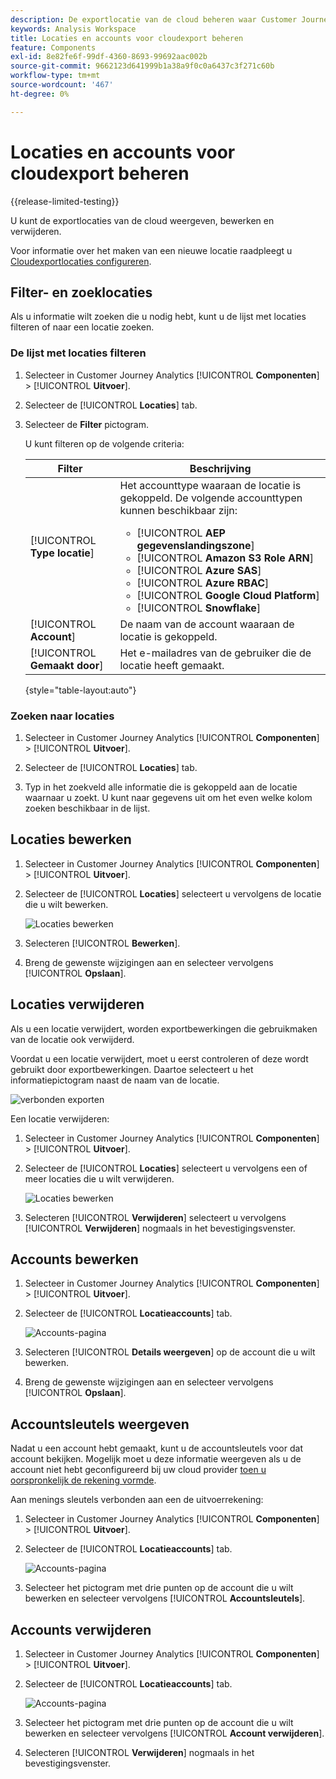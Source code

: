 ```yaml
---
description: De exportlocatie van de cloud beheren waar Customer Journey Analytics-gegevens kunnen worden verzonden
keywords: Analysis Workspace
title: Locaties en accounts voor cloudexport beheren
feature: Components
exl-id: 8e82fe6f-99df-4360-8693-99692aac002b
source-git-commit: 9662123d641999b1a38a9f0c0a6437c3f271c60b
workflow-type: tm+mt
source-wordcount: '467'
ht-degree: 0%

---
```


# Locaties en accounts voor cloudexport beheren

{{release-limited-testing}}

U kunt de exportlocaties van de cloud weergeven, bewerken en verwijderen.

Voor informatie over het maken van een nieuwe locatie raadpleegt u [Cloudexportlocaties configureren](/help/components/exports/cloud-export-locations.md).

## Filter- en zoeklocaties

Als u informatie wilt zoeken die u nodig hebt, kunt u de lijst met locaties filteren of naar een locatie zoeken.

### De lijst met locaties filteren

1. Selecteer in Customer Journey Analytics [!UICONTROL **Componenten**] > [!UICONTROL **Uitvoer**].

1. Selecteer de [!UICONTROL **Locaties**] tab.

1. Selecteer de **Filter** pictogram.

   <!-- add screenshot -->

   U kunt filteren op de volgende criteria:

   | Filter | Beschrijving |
   |---------|----------|
   | [!UICONTROL **Type locatie**]<!--should this be changed to Account type?--> | Het accounttype waaraan de locatie is gekoppeld. De volgende accounttypen kunnen beschikbaar zijn: <ul><li>[!UICONTROL **AEP gegevenslandingszone**]</li><li>[!UICONTROL **Amazon S3 Role ARN**]</li><li>[!UICONTROL **Azure SAS**]</li><li>[!UICONTROL **Azure RBAC**]</li><li>[!UICONTROL **Google Cloud Platform**]</li><li>[!UICONTROL **Snowflake**]</li></ul> |
   | [!UICONTROL **Account**] | De naam van de account waaraan de locatie is gekoppeld. |
   | [!UICONTROL **Gemaakt door**] | Het e-mailadres van de gebruiker die de locatie heeft gemaakt. |

   {style="table-layout:auto"}

### Zoeken naar locaties

1. Selecteer in Customer Journey Analytics [!UICONTROL **Componenten**] > [!UICONTROL **Uitvoer**].

1. Selecteer de [!UICONTROL **Locaties**] tab.

1. Typ in het zoekveld alle informatie die is gekoppeld aan de locatie waarnaar u zoekt. U kunt naar gegevens uit om het even welke kolom zoeken beschikbaar in de lijst.

## Locaties bewerken

1. Selecteer in Customer Journey Analytics [!UICONTROL **Componenten**] > [!UICONTROL **Uitvoer**].

1. Selecteer de [!UICONTROL **Locaties**] selecteert u vervolgens de locatie die u wilt bewerken.

   ![Locaties bewerken](assets/locations-edit.png)

1. Selecteren [!UICONTROL **Bewerken**].

1. Breng de gewenste wijzigingen aan en selecteer vervolgens [!UICONTROL **Opslaan**].

## Locaties verwijderen

Als u een locatie verwijdert, worden exportbewerkingen die gebruikmaken van de locatie ook verwijderd.

Voordat u een locatie verwijdert, moet u eerst controleren of deze wordt gebruikt door exportbewerkingen. Daartoe selecteert u het informatiepictogram naast de naam van de locatie.

![verbonden exporten](assets/location-connected-exports.png)

Een locatie verwijderen:

1. Selecteer in Customer Journey Analytics [!UICONTROL **Componenten**] > [!UICONTROL **Uitvoer**].

1. Selecteer de [!UICONTROL **Locaties**] selecteert u vervolgens een of meer locaties die u wilt verwijderen.

   ![Locaties bewerken](assets/locations-edit.png)

1. Selecteren [!UICONTROL **Verwijderen**] selecteert u vervolgens [!UICONTROL **Verwijderen**] nogmaals in het bevestigingsvenster.

## Accounts bewerken

1. Selecteer in Customer Journey Analytics [!UICONTROL **Componenten**] > [!UICONTROL **Uitvoer**].

1. Selecteer de [!UICONTROL **Locatieaccounts**] tab.

   ![Accounts-pagina](assets/account-page.png)

1. Selecteren [!UICONTROL **Details weergeven**] op de account die u wilt bewerken.

1. Breng de gewenste wijzigingen aan en selecteer vervolgens [!UICONTROL **Opslaan**].

## Accountsleutels weergeven

Nadat u een account hebt gemaakt, kunt u de accountsleutels voor dat account bekijken. Mogelijk moet u deze informatie weergeven als u de account niet hebt geconfigureerd bij uw cloud provider [toen u oorspronkelijk de rekening vormde](/help/components/exports/cloud-export-accounts.md).

Aan menings sleutels verbonden aan een de uitvoerrekening:

1. Selecteer in Customer Journey Analytics [!UICONTROL **Componenten**] > [!UICONTROL **Uitvoer**].

1. Selecteer de [!UICONTROL **Locatieaccounts**] tab.

   ![Accounts-pagina](assets/account-page.png)

1. Selecteer het pictogram met drie punten op de account die u wilt bewerken en selecteer vervolgens [!UICONTROL **Accountsleutels**].

## Accounts verwijderen

1. Selecteer in Customer Journey Analytics [!UICONTROL **Componenten**] > [!UICONTROL **Uitvoer**].

1. Selecteer de [!UICONTROL **Locatieaccounts**] tab.

   ![Accounts-pagina](assets/account-page.png)

1. Selecteer het pictogram met drie punten op de account die u wilt bewerken en selecteer vervolgens [!UICONTROL **Account verwijderen**].

1. Selecteren [!UICONTROL **Verwijderen**] nogmaals in het bevestigingsvenster.
